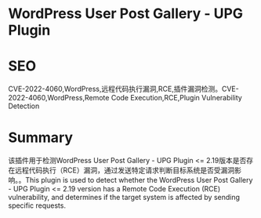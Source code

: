 # WordPress User Post Gallery - UPG Plugin
# SEO
CVE-2022-4060,WordPress,远程代码执行漏洞,RCE,插件漏洞检测。CVE-2022-4060,WordPress,Remote Code Execution,RCE,Plugin Vulnerability Detection
# Summary
该插件用于检测WordPress User Post Gallery - UPG Plugin <= 2.19版本是否存在远程代码执行（RCE）漏洞，通过发送特定请求判断目标系统是否受漏洞影响。。This plugin is used to detect whether the WordPress User Post Gallery - UPG Plugin <= 2.19 version has a Remote Code Execution (RCE) vulnerability, and determines if the target system is affected by sending specific requests.
